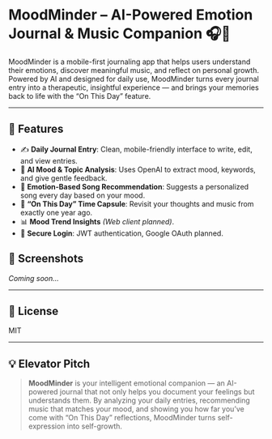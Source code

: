 # MoodMinder – AI-Powered Emotion Journal & Music Companion 🎧🧠

MoodMinder is a mobile-first journaling app that helps users understand their emotions, discover meaningful music, and reflect on personal growth. Powered by AI and designed for daily use, MoodMinder turns every journal entry into a therapeutic, insightful experience — and brings your memories back to life with the “On This Day” feature.

---

## 🚀 Features

- ✍️ **Daily Journal Entry**: Clean, mobile-friendly interface to write, edit, and view entries.
- 🧠 **AI Mood & Topic Analysis**: Uses OpenAI to extract mood, keywords, and give gentle feedback.
- 🎵 **Emotion-Based Song Recommendation**: Suggests a personalized song every day based on your mood.
- 📅 **“On This Day” Time Capsule**: Revisit your thoughts and music from exactly one year ago.
- 📊 **Mood Trend Insights** _(Web client planned)_.
- 🔐 **Secure Login**: JWT authentication, Google OAuth planned.


## 📸 Screenshots

_Coming soon..._

---

## 📄 License

MIT

---

## 💡 Elevator Pitch

> **MoodMinder** is your intelligent emotional companion — an AI-powered journal that not only helps you document your feelings but understands them. By analyzing your daily entries, recommending music that matches your mood, and showing you how far you’ve come with “On This Day” reflections, MoodMinder turns self-expression into self-growth.
